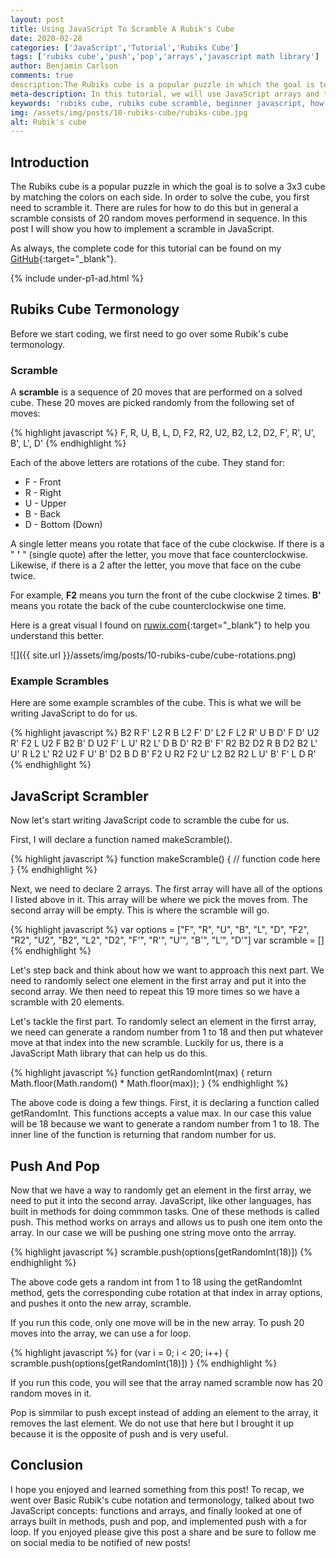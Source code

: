 ```yaml
---
layout: post
title: Using JavaScript To Scramble A Rubik's Cube
date: 2020-02-28
categories: ['JavaScript','Tutorial','Rubiks Cube']
tags: ['rubiks cube','push','pop','arrays','javascript math library']
author: Benjamin Carlson
comments: true
description:The Rubiks cube is a popular puzzle in which the goal is to solve a 3x3 cube by matching the colors on each side. In order to solve the cube, you first need to scramble it. There are rules for how to do this but in general
meta-description: In this tutorial, we will use JavaScript arrays and the push opperation to generate a Rubik's cube scramble.
keywords: 'rubiks cube, rubiks cube scramble, beginner javascript, how to solve a rubiks cube'
img: /assets/img/posts/10-rubiks-cube/rubiks-cube.jpg
alt: Rubik's cube
---
```


## Introduction

The Rubiks cube is a popular puzzle in which the goal is to solve a 3x3 cube by matching the colors on each side. In order to solve the cube, you first need to scramble it. There are rules for how to do this but in general a scramble consists of 20 random moves performend in sequence. In this post I will show you how to implement a scramble in JavaScript.

As always, the complete code for this tutorial can be found on my [GitHub](https://github.com/bjcarlson42/blog-website-code/blob/master/Rubik's%20Cube%20JavaScript%20Scrambler/main.js){:target="_blank"}.

{% include under-p1-ad.html %}

## Rubiks Cube Termonology
Before we start coding, we first need to go over some Rubik's cube termonology.

### Scramble
A **scramble** is a sequence of 20 moves that are performed on a solved cube. These 20 moves are picked randomly from the following set of moves:

<div class="shadow">
{% highlight javascript %}
F, R, U, B, L, D, F2, R2, U2, B2, L2, D2, F', R', U', B', L', D'
{% endhighlight %}
</div>

Each of the above letters are rotations of the cube. They stand for:

- F - Front
- R - Right
- U - Upper
- B - Back
- D - Bottom (Down)

A single letter means you rotate that face of the cube clockwise. If there is a " **'** " (single quote) after the letter, you move that face counterclockwise. Likewise, if there is a 2 after the letter, you move that face on the cube twice.

For example, **F2** means you turn the front of the cube clockwise 2 times. **B'** means you rotate the back of the cube counterclockwise one time.

Here is a great visual I found on [ruwix.com](https://ruwix.com/the-rubiks-cube/notation/){:target="_blank"} to help you understand this better.

<span class="blog-post-imbedded-img">
![]({{ site.url }}/assets/img/posts/10-rubiks-cube/cube-rotations.png) 
</span>

### Example Scrambles

Here are some example scrambles of the cube. This is what we will be writing JavaScript to do for us.

<div class="shadow">
{% highlight javascript %}
B2 R F' L2 R B L2 F' D' L2 F L2 R' U B D' F D' U2 R' F2 L U2 F B2
B' D U2 F' L U' R2 L' D B D' R2 B' F' R2 B2 D2 R B D2 B2 L' U' R L2
L' R2 U2 F U' B' D2 B D B' F2 U R2 F2 U' L2 B2 R2 L U' B' F' L D R'
{% endhighlight %}
</div>

## JavaScript Scrambler

Now let's start writing JavaScript code to scramble the cube for us. 

First, I will declare a function named makeScramble().

<div class="shadow">
{% highlight javascript %}
function makeScramble() {
    // function code here
}
{% endhighlight %}
</div>

Next, we need to declare 2 arrays. The first array will have all of the options I listed above in it. This array will be where we pick the moves from. The second array will be empty. This is where the scramble will go.

<div class="shadow">
{% highlight javascript %}
var options = ["F", "R", "U", "B", "L", "D", "F2", "R2", "U2", "B2", "L2", "D2", "F'", "R'", "U'", "B'", "L'", "D'"]
var scramble = []
{% endhighlight %}
</div>

Let's step back and think about how we want to approach this next part. We need to randomly select one element in the first array and put it into the second array. We then need to repeat this 19 more times so we have a scramble with 20 elements.

Let's tackle the first part. To randomly select an element in the firrst array, we need can generate a random number from 1 to 18 and then put whatever move at that index into the new scramble. Luckily for us, there is a JavaScript Math library that can help us do this.


<div class="shadow">
{% highlight javascript %}
function getRandomInt(max) {
    return Math.floor(Math.random() * Math.floor(max));
}
{% endhighlight %}
</div>

The above code is doing a few things. First, it is declaring a function called getRandomInt. This functions accepts a value max. In our case this value will be 18 because we want to generate a random number from 1 to 18. The inner line of the function is returning that random number for us.

## Push And Pop

Now that we have a way to randomly get an element in the first array, we need to put it into the second array. JavaScript, like other languages, has built in methods for doing commmon tasks. One of these methods is called push. This method works on arrays and allows us to push one item onto the array. In our case we will be pushing one string move onto the arrray. 

<div class="shadow">
{% highlight javascript %}
    scramble.push(options[getRandomInt(18)])
{% endhighlight %}
</div>

The above code gets a random int from 1 to 18 using the getRandomInt method, gets the corresponding cube rotation at that index in array options, and pushes it onto the new array, scramble. 

If you run this code, only one move will be in the new array. To push 20 moves into the array, we can use a for loop.

<div class="shadow">
{% highlight javascript %}
for (var i = 0; i < 20; i++) {
        scramble.push(options[getRandomInt(18)])
}
{% endhighlight %}
</div>

If you run this code, you will see that the array named scramble now has 20 random moves in it. 

Pop is simmilar to push except instead of adding an element to the array, it removes the last element. We do not use that here but I brought it up because it is the opposite of push and is very useful.

## Conclusion

I hope you enjoyed and learned something from this post! To recap, we went over Basic Rubik's cube notation and termonology, talked about two JavaScript concepts: functions and arrays, and finally looked at one of arrays built in methods, push and pop, and implemented push with a for loop. If you enjoyed please give this post a share and be sure to follow me on social media to be notified of new posts!
